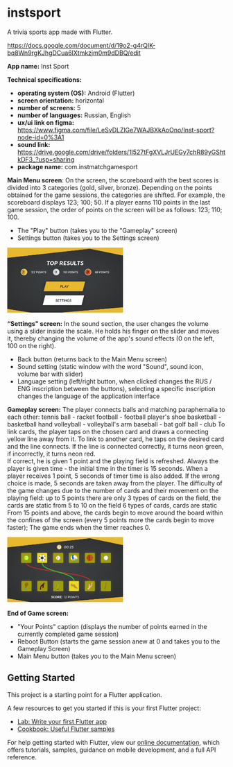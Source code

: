 # instsport

A trivia sports app made with Flutter.

https://docs.google.com/document/d/19o2-g4rQIK-bq8Wn9rgKJhgDCua6lXtmkzjm0m9dDBQ/edit

**App name:** Inst Sport

**Technical specifications:**
- **operating system (OS):** Android (Flutter)
- **screen orientation:** horizontal
- **number of screens:** 5
- **number of languages:** Russian, English
- **ux/ui link on figma:** 
https://www.figma.com/file/LeSvDLZlGe7WAJBXkAoOno/Inst-sport?node-id=0%3A1
- **sound link:** 
https://drive.google.com/drive/folders/1l527tFgXVLJrUEGy7chR89yGShtkDF3_?usp=sharing
- **package name:** com.instmatchgamesport

**Main Menu screen**:
On the screen, the scoreboard with the best scores is divided into 3 categories (gold, silver, bronze). Depending on the points obtained for the game sessions, the categories are shifted. For example, the scoreboard displays 123; 100; 50. If a player earns 110 points in the last game session, the order of points on the screen will be as follows: 123; 110; 100.
- The "Play" button (takes you to the "Gameplay" screen)
- Settings button (takes you to the Settings screen)

<img src="/docs/Main page.png" alt="Main page" height="150">


**“Settings" screen:**
In the sound section, the user changes the volume using a slider inside the scale. He holds his finger on the slider and moves it, thereby changing the volume of the app's sound effects (0 on the left, 100 on the right).
- Back button (returns back to the Main Menu screen)
- Sound setting (static window with the word "Sound", sound icon, volume bar with slider)
- Language setting (left/right button, when clicked changes the RUS / ENG inscription between the buttons), selecting a specific inscription changes the language of the application interface


**Gameplay screen:**
The player connects balls and matching paraphernalia to each other:
tennis ball - racket
football - football player's shoe
basketball - basketball hand
volleyball - volleyball's arm
baseball - bat
golf ball - club
To link cards, the player taps on the chosen card and draws a connecting yellow line away from it. To link to another card, he taps on the desired card and the line connects. If the line is connected correctly, it turns neon green, if incorrectly, it turns neon red.  
If correct, he is given 1 point and the playing field is refreshed. Always the player is given time - the initial time in the timer is 15 seconds. When a player receives 1 point, 5 seconds of timer time is also added. If the wrong choice is made, 5 seconds are taken away from the player. 
The difficulty of the game changes due to the number of cards and their movement on the playing field:
up to 5 points there are only 3 types of cards on the field, the cards are static
from 5 to 10 on the field 6 types of cards, cards are static
From 15 points and above, the cards begin to move around the board within the confines of the screen (every 5 points more the cards begin to move faster);
The game ends when the timer reaches 0.

<img src="/docs/Gameplay.png" alt="Gameplay" height="150">


**End of Game screen:**
- "Your Points" caption (displays the number of points earned in the currently completed game session)
- Reboot Button (starts the game session anew at 0 and takes you to the Gameplay Screen)
- Main Menu button (takes you to the Main Menu screen)

## Getting Started

This project is a starting point for a Flutter application.

A few resources to get you started if this is your first Flutter project:

- [Lab: Write your first Flutter app](https://flutter.dev/docs/get-started/codelab)
- [Cookbook: Useful Flutter samples](https://flutter.dev/docs/cookbook)

For help getting started with Flutter, view our
[online documentation](https://flutter.dev/docs), which offers tutorials,
samples, guidance on mobile development, and a full API reference.
